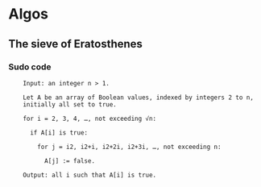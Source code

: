 # Algos
## The sieve of Eratosthenes
### Sudo code
        Input: an integer n > 1.

        Let A be an array of Boolean values, indexed by integers 2 to n,
        initially all set to true.

        for i = 2, 3, 4, …​, not exceeding √n:
        
          if A[i] is true:

            for j = i2, i2+i, i2+2i, i2+3i, …​, not exceeding n:

              A[j] := false.

        Output: all i such that A[i] is true.
